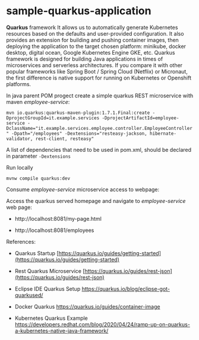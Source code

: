 # sample-quarkus-application

**Quarkus** framework It allows us to automatically generate Kubernetes resources based on the defaults and user-provided configuration. It also provides an extension for building and pushing container images, then deploying the application to the target chosen platform: minikube, docker desktop, digital ocean, Google Kubernetes Engine GKE, etc. Quarkus framework is designed for building Java applications in times of microservices and  serverless architectures.  If you compare it with other popular frameworks like  Spring Boot / Spring Cloud (Netflix) or Micronaut, the first difference is native support for running on Kubernetes or Openshift platforms. 


In java parent POM progect create a simple quarkus REST microservice with maven _employee-service_:

`mvn io.quarkus:quarkus-maven-plugin:1.7.1.Final:create -DprojectGroupId=it.example.services -DprojectArtifactId=employee-service -DclassName="it.example.services.employee.controller.EmployeeController" -Dpath="/employees" -Dextensions="resteasy-jackson, hibernate-validator, rest-client, resteasy"`

A list of dependencies that need to be used in pom.xml, should be declared in parameter `-Dextensions`

Run locally 

`mvnw compile quarkus:dev`

Consume _employee-service_ microservice access to webpage:

Access the quarkus served homepage and navigate to _employee-service_ web page:

- http://localhost:8081/my-page.html

- http://localhost:8081/employees

References:

- Quarkus Startup [https://quarkus.io/guides/getting-started](https://quarkus.io/guides/getting-started)

- Rest Quarkus Microservice [https://quarkus.io/guides/rest-json](https://quarkus.io/guides/rest-json)

- Eclipse IDE Quarkus Setup https://quarkus.io/blog/eclipse-got-quarkused/

- Docker Quarkus https://quarkus.io/guides/container-image

- Kubernetes Quarkus Example https://developers.redhat.com/blog/2020/04/24/ramp-up-on-quarkus-a-kubernetes-native-java-framework/ 

